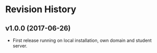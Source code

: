 Revision History
=========================


v1.0.0 (2017-06-26)
-------------------------

* First release running on local installation, own domain and student server.
